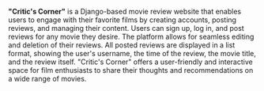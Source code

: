 **"Critic's Corner"** is a Django-based movie review website that enables users to engage with their favorite films by creating accounts, posting reviews, and managing their content. Users can sign up, log in, and post reviews for any movie they desire. The platform allows for seamless editing and deletion of their reviews. All posted reviews are displayed in a list format, showing the user's username, the time of the review, the movie title, and the review itself. "Critic's Corner" offers a user-friendly and interactive space for film enthusiasts to share their thoughts and recommendations on a wide range of movies.
